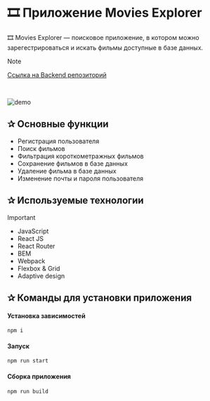 # 🎞️️ Приложение Movies Explorer

🎞️ Movies Explorer — поисковое приложение, в котором можно зарегестрироваться и искать фильмы доступные в базе данных. 

> [!NOTE]
> [Ссылка на Backend репозиторий](https://github.com/Vitali-workspace/movies-explorer-api)

<p>&nbsp;</p>

<img src="https://i.ibb.co/wdWCLBw/perv-dip.png" alt="demo"> 

<h2>&#10032; Основные функции</h2>

- Регистрация пользователя 
- Поиск фильмов
- Фильтрация короткометражных фильмов
- Сохранение фильмов в базе данных
- Удаление фильма в базе данных
- Изменение почты и пароля пользователя

<h2>&#10032; Используемые технологии</h2>

> [!IMPORTANT]
> - JavaScript
> - React JS
> - React Router
> - BEM
> - Webpack
> - Flexbox & Grid
> - Adaptive design


<h2>&#10032; Команды для установки приложения</h2>

#### Установка зависимостей

```
npm i
```
#### Запуск

```
npm run start
```
#### Сборка приложения

```
npm run build
```
